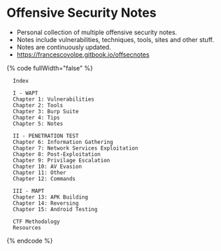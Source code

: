 # Offensive Security Notes

* Personal collection of multiple offensive security notes.
* Notes include vulnerabilities, techniques, tools, sites and other stuff.
* Notes are continuously updated.
* https://francescovolpe.gitbook.io/offsecnotes



{% code fullWidth="false" %}
```markup
  Index
  
  I - WAPT
  Chapter 1: Vulnerabilities
  Chapter 2: Tools
  Chapter 3: Burp Suite
  Chapter 4: Tips
  Chapter 5: Notes
  
  II - PENETRATION TEST
  Chapter 6: Information Gathering
  Chapter 7: Network Services Exploitation
  Chapter 8: Post-Exploitation
  Chapter 9: Privilage Escalation
  Chapter 10: AV Evasion
  Chapter 11: Other
  Chapter 12: Commands
  
  III - MAPT
  Chapter 13: APK Building
  Chapter 14: Reversing
  Chapter 15: Android Testing
  
  CTF Methodology
  Resources
```
{% endcode %}
